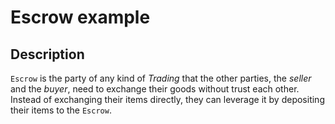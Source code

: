 # Escrow example

## Description

`Escrow` is the party of any kind of *Trading* that the other parties, the *seller* and the *buyer*, need to exchange their goods without trust each other.
Instead of exchanging their items directly, they can leverage it by depositing their items to the `Escrow`.


